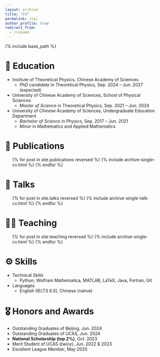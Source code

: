 ```yaml
---
layout: archive
title: "CV"
permalink: /cv/
author_profile: true
redirect_from:
  - /resume
---
```


{% include base_path %}

📖 Education
======
- Institute of Theoretical Physics, Chinese Academy of Sciences
  - *PhD candidate* in Theoretical Physics, Sep. 2024 – Jun. 2027 (expected)
- University of Chinese Academy of Sciences, School of Physical Sciences
  - *Master of Science* in Theoretical Physics, Sep. 2021 – Jun. 2024
- University of Chinese Academy of Sciences, Undergraduate Education Department
  - *Bachelor of Science* in Physics, Sep. 2017 – Jun. 2021
  - *Minor* in Mathematics and Applied Mathematics
  
📝 Publications
======
  <ul>{% for post in site.publications reversed %}
    {% include archive-single-cv.html %}
  {% endfor %}</ul>
  
💬 Talks
======
  <ul>{% for post in site.talks reversed %}
    {% include archive-single-talk-cv.html  %}
  {% endfor %}</ul>
  
🧑‍🏫 Teaching
======
  <ul>{% for post in site.teaching reversed %}
    {% include archive-single-cv.html %}
  {% endfor %}</ul>
  
⚙️ Skills
======
- Technical Skills
  - Python, Wolfram Mathematica, MATLAB, LaTeX, Java, Fortran, Git
- Languages
  - English (IELTS 6.5), Chinese (native)
  
🎖 Honors and Awards
======
- Outstanding Graduates of Beijing, Jun. 2024
- Outstanding Graduates of UCAS, Jun. 2024
- **National Scholarship (top 2%)**, Oct. 2023
- Merit Student of UCAS (*twice*), Jun. 2022 & 2023
- Excellent League Member, May 2020
